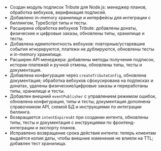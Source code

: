 - Создан модуль подписок Tribute для Node.js: менеджер планов, обработка вебхуков, верификация подписей.
- Добавлено in-memory хранилище и интерфейсы для интеграции с биллингом, TypeScript типы и тесты.
- Расширена обработка вебхуков Tribute: добавлены донаты, физические и цифровые заказы, обновлены типы, хранилище и тесты.
- Добавлена идемпотентность вебхуков: повторные/устаревшие события игнорируются, платежи не дублируются, обновлены тесты и in-memory хранилище.
- Расширен API менеджера: добавлены методы получения подписок, истории платежей и ручной отмены, обновлены типы, тесты и документация.
- Добавлена конфигурация через `createTributeConfig`, обновлена документация; обработка вебхуков сфокусирована на подписках и донатах, удалены физические/цифровые заказы и переработаны типы, хранилище и тесты.
- Добавлен внешний `eventPublisher` с управлением режимом ошибок, обновлена конфигурация, типы и тесты; документация дополнена справочником API, схемой БД и инструкциями по интеграции биллинга.
- Возвращается `intentExpiresAt` при создании интента, обновлены типы, тесты и документация с инструкциями по фронтенд-интеграции и экспорту планов.
- Исправлено возвращение срока действия интента: теперь клиентам выдаётся копия даты, чтобы внешние изменения не влияли на TTL; добавлен тест хранилища.
